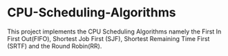 # CPU-Scheduling-Algorithms
This project implements the CPU Scheduling Algorithms namely the First In First Out(FIFO), Shortest Job First (SJF), Shortest Remaining Time First (SRTF) and the Round Robin(RR). 
